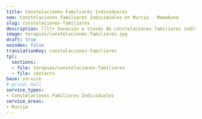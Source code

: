 ```yaml
---
title: Constelaciones Familiares Individuales
seo: Constelaciones Familiares Individuales en Murcia - Mamakuna
slug: constelaciones-familiares
description: llll➤ Sanación a través de constelaciones familiares individuales ✅ por Afree.
image: terapias/constelaciones-familiares.jpg
draft: true
noindex: false
translationKey: constelaciones-familiares
tpl:
  sections:
  - file: terapias/constelaciones-familiares
  - file: contacto
base: service
# price: null
service_types:
- Constelaciones Familiares Individuales
service_areas:
- Murcia
---
```

